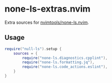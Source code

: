 # none-ls-extras.nvim

Extra sources for [nvimtools/none-ls.nvim](https://github.com/nvimtools/none-ls.nvim).

## Usage

```lua
require("null-ls").setup {
    sources = {
        require("none-ls.diagnostics.cpplint"),
        require("none-ls.formatting.jq"),
        require("none-ls.code_actions.eslint"),
    }
}
```
